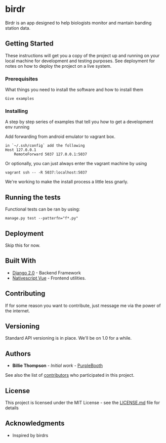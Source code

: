 # birdr

Birdr is an app designed to help biologists monitor and mantain banding station data. 

## Getting Started

These instructions will get you a copy of the project up and running on your local machine for development and testing purposes. See deployment for notes on how to deploy the project on a live system.

### Prerequisites

What things you need to install the software and how to install them

```
Give examples
```

### Installing

A step by step series of examples that tell you how to get a development env running

Add forwarding from android emulator to vagrant box.

```
in `~/.ssh/config` add the following
Host 127.0.0.1
    RemoteForward 5037 127.0.0.1:5037
```

Or optionally, you can just always enter the vagrant machine by using
```
vagrant ssh -- -R 5037:localhost:5037
```


We're working to make the install process a little less gnarly.

## Running the tests

Functional tests can be ran by using:

```
manage.py test --patterfn="f*.py"
```

## Deployment

Skip this for now.

## Built With
* [Django 2.0](https://www.djangoproject.com/) - Backend Framework
* [Nativescript Vue](https://nativescript-vue.org/) - Frontend utilities.

## Contributing

If for some reason you want to contribute, just message me via the power of the internet.

## Versioning

Standard API versioning is in place. We'll be on 1.0 for a while. 

## Authors

* **Billie Thompson** - *Initial work* - [PurpleBooth](https://github.com/PurpleBooth)

See also the list of [contributors](https://github.com/your/project/contributors) who participated in this project.

## License

This project is licensed under the MIT License - see the [LICENSE.md](LICENSE.md) file for details

## Acknowledgments

* Inspired by birdrs
